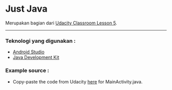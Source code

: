 Just Java
=========
Merupakan bagian dari [Udacity Classroom Lesson 5](https://classroom.udacity.com/courses/ud837/lessons/4038208680/concepts/42963763680923 "Lihat video di udacity").

---

### Teknologi yang digunakan :
* [Android Studio](http://developer.android.com/sdk/index.html "Download Android Studio")
* [Java Development Kit](http://www.oracle.com/technetwork/java/javase/downloads/index.html "Download JDK")

### Example source :
* Copy-paste the code from Udacity [here](https://gist.github.com/udacityandroid/83242daf8a43b743d05e98733a35b19f "Copy-paste example code") for MainActivity.java.